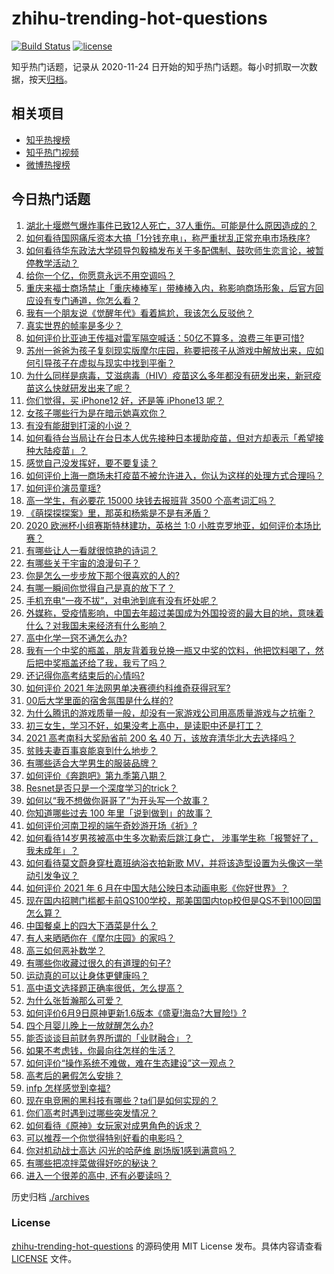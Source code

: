 # zhihu-trending-hot-questions

[![Build Status](https://github.com/justjavac/zhihu-trending-hot-questions/workflows/ci/badge.svg?branch=master)](https://github.com/justjavac/zhihu-trending-hot-questions/actions)
[![license](https://img.shields.io/github/license/justjavac/zhihu-trending-hot-questions)](https://github.com/justjavac/zhihu-trending-hot-questions/blob/master/LICENSE)

知乎热门话题，记录从 2020-11-24 日开始的知乎热门话题。每小时抓取一次数据，按天[归档](./archives)。

## 相关项目

- [知乎热搜榜](https://github.com/justjavac/zhihu-trending-top-search)
- [知乎热门视频](https://github.com/justjavac/zhihu-trending-hot-video)
- [微博热搜榜](https://github.com/justjavac/weibo-trending-hot-search)

## 今日热门话题

<!-- BEGIN -->
<!-- 最后更新时间 Mon Jun 14 2021 07:01:46 GMT+0800 (China Standard Time) -->

1. [湖北十堰燃气爆炸事件已致12人死亡，37人重伤。可能是什么原因造成的？](https://www.zhihu.com/question/464751425)
2. [如何看待国网痛斥资本大搞「1分钱充电」，称严重扰乱正常充电市场秩序?](https://www.zhihu.com/question/464766118)
3. [如何看待华东政法大学硕导包毅楠发布关于多配偶制、鼓吹师生恋言论，被暂停教学活动？](https://www.zhihu.com/question/463918672)
4. [给你一个亿，你愿意永远不用空调吗？](https://www.zhihu.com/question/461752259)
5. [重庆来福士商场禁止「重庆棒棒军」带棒棒入内，称影响商场形象，后官方回应设有专门通道，你怎么看？](https://www.zhihu.com/question/464277644)
6. [我有一个朋友说《觉醒年代》看着尴尬，我该怎么反驳他？](https://www.zhihu.com/question/451585351)
7. [真实世界的帧率是多少？](https://www.zhihu.com/question/463432278)
8. [如何评价比亚迪王传福对雷军隔空喊话：50亿不算多，浪费三年更可惜?](https://www.zhihu.com/question/464298292)
9. [苏州一爸爸为孩子复刻现实版摩尔庄园，称要把孩子从游戏中解放出来，应如何引导孩子在虚拟与现实中找到平衡？](https://www.zhihu.com/question/464491170)
10. [为什么同样是病毒，艾滋病毒（HIV）疫苗这么多年都没有研发出来，新冠疫苗这么快就研发出来了呢？](https://www.zhihu.com/question/464293186)
11. [你们觉得，买 iPhone12 好，还是等 iPhone13
    呢？](https://www.zhihu.com/question/426253380)
12. [女孩子哪些行为是在暗示她喜欢你？](https://www.zhihu.com/question/457449556)
13. [有没有能甜到打滚的小说？](https://www.zhihu.com/question/440275476)
14. [如何看待台当局让在台日本人优先接种日本援助疫苗，但对方却表示「希望接种大陆疫苗」？](https://www.zhihu.com/question/464492676)
15. [感觉自己没发挥好，要不要复读？](https://www.zhihu.com/question/464121867)
16. [如何评价上海一商场未打疫苗不被允许进入，你认为这样的处理方式合理吗？](https://www.zhihu.com/question/463818396)
17. [如何评价演员童瑶?](https://www.zhihu.com/question/374564039)
18. [高一学生，有必要花 15000 块钱去报班背 3500
    个高考词汇吗？](https://www.zhihu.com/question/460422473)
19. [《萌探探探案》里，那英和杨紫是不是有矛盾？](https://www.zhihu.com/question/464554526)
20. [2020 欧洲杯小组赛斯特林建功，英格兰 1:0
    小胜克罗地亚，如何评价本场比赛？](https://www.zhihu.com/question/464785707)
21. [有哪些让人一看就很惊艳的诗词？](https://www.zhihu.com/question/458249179)
22. [有哪些关于宇宙的浪漫句子？](https://www.zhihu.com/question/441262929)
23. [你是怎么一步步放下那个很喜欢的人的?](https://www.zhihu.com/question/462214825)
24. [有哪一瞬间你觉得自己是真的放下了？](https://www.zhihu.com/question/462689698)
25. [手机充电“一夜不拔”，对电池到底有没有坏处呢？](https://www.zhihu.com/question/351666337)
26. [外媒称，受疫情影响，中国去年超过美国成为外国投资的最大目的地，意味着什么？对我国未来经济有什么影响？](https://www.zhihu.com/question/457880259)
27. [高中化学一窍不通怎么办?](https://www.zhihu.com/question/352785195)
28. [我有一个中奖的瓶盖，朋友背着我兑换一瓶又中奖的饮料，他把饮料喝了，然后把中奖瓶盖还给了我，我亏了吗？](https://www.zhihu.com/question/459981000)
29. [还记得你高考结束后的心情吗?](https://www.zhihu.com/question/464556915)
30. [如何评价 2021 年法网男单决赛德约科维奇获得冠军?](https://www.zhihu.com/question/464882084)
31. [00后大学里面的宿舍氛围是什么样的?](https://www.zhihu.com/question/464374285)
32. [为什么腾讯的游戏质量一般，却没有一家游戏公司用高质量游戏与之抗衡？](https://www.zhihu.com/question/437231835)
33. [初三女生，学习不好，如果没考上高中，是读职中还是打工？](https://www.zhihu.com/question/458989163)
34. [2021 高考南科大奖励省前 200 名 40
    万，该放弃清华北大去选择吗？](https://www.zhihu.com/question/464200988)
35. [贫贱夫妻百事哀能哀到什么地步？](https://www.zhihu.com/question/363473759)
36. [有哪些适合大学男生的服装品牌？](https://www.zhihu.com/question/282681681)
37. [如何评价《奔跑吧》第九季第八期？](https://www.zhihu.com/question/464526784)
38. [Resnet是否只是一个深度学习的trick？](https://www.zhihu.com/question/459892388)
39. [如何以“我不想做你哥哥了”为开头写一个故事？](https://www.zhihu.com/question/450075897)
40. [你知道哪些过去 100 年里「说到做到」的故事？](https://www.zhihu.com/question/464242642)
41. [如何评价河南卫视的端午奇妙游开场《祈》?](https://www.zhihu.com/question/464708590)
42. [如何看待14岁男孩被高中生多次勒索后跳江身亡，
    涉事学生称「报警好了，我未成年」？](https://www.zhihu.com/question/464277122)
43. [如何看待莫文蔚身穿杜嘉班纳浴衣拍新歌
    MV，并将该造型设置为头像这一举动引发争议？](https://www.zhihu.com/question/464608586)
44. [如何评价 2021 年 6
    月在中国大陆公映日本动画电影《你好世界》？](https://www.zhihu.com/question/462217412)
45. [现在国内招聘门槛都卡前QS100学校，那美国国内top校但是QS不到100回国怎么算？](https://www.zhihu.com/question/463057342)
46. [中国餐桌上的四大下酒菜是什么？](https://www.zhihu.com/question/462205949)
47. [有人来晒晒你在《摩尔庄园》的家吗？](https://www.zhihu.com/question/463512086)
48. [高三如何恶补数学？](https://www.zhihu.com/question/27285776)
49. [有哪些你收藏过很久的有道理的句子?](https://www.zhihu.com/question/458504321)
50. [运动真的可以让身体更健康吗？](https://www.zhihu.com/question/453841541)
51. [高中语文选择题正确率很低，怎么提高？](https://www.zhihu.com/question/268757871)
52. [为什么张哲瀚那么可爱？](https://www.zhihu.com/question/457147181)
53. [如何评价6月9日原神更新1.6版本《盛夏!海岛?大冒险!》?](https://www.zhihu.com/question/464000878)
54. [四个月婴儿晚上一放就醒怎么办?](https://www.zhihu.com/question/434473712)
55. [能否谈谈目前财务界所谓的「业财融合」？](https://www.zhihu.com/question/276174221)
56. [如果不考虑钱，你最向往怎样的生活？](https://www.zhihu.com/question/463878603)
57. [如何评价“操作系统不难做，难在生态建设”这一观点？](https://www.zhihu.com/question/464418369)
58. [高考后的暑假怎么安排？](https://www.zhihu.com/question/398637488)
59. [infp 怎样感觉到幸福?](https://www.zhihu.com/question/462853839)
60. [现在电竞圈的黑科技有哪些？ta们是如何实现的？](https://www.zhihu.com/question/464083941)
61. [你们高考时遇到过哪些突发情况？](https://www.zhihu.com/question/284637836)
62. [如何看待《原神》女玩家对成男角色的诉求？](https://www.zhihu.com/question/464253913)
63. [可以推荐一个你觉得特别好看的电影吗？](https://www.zhihu.com/question/460500917)
64. [你对机动战士高达 闪光的哈萨维 剧场版1感到满意吗？](https://www.zhihu.com/question/464485964)
65. [有哪些把凉拌菜做得好吃的秘诀？](https://www.zhihu.com/question/327948969)
66. [进入一个很差的高中, 还有必要读吗？](https://www.zhihu.com/question/463427251)

<!-- END -->

历史归档 [./archives](./archives)

### License

[zhihu-trending-hot-questions](https://github.com/justjavac/zhihu-trending-hot-questions)
的源码使用 MIT License 发布。具体内容请查看 [LICENSE](./LICENSE) 文件。
